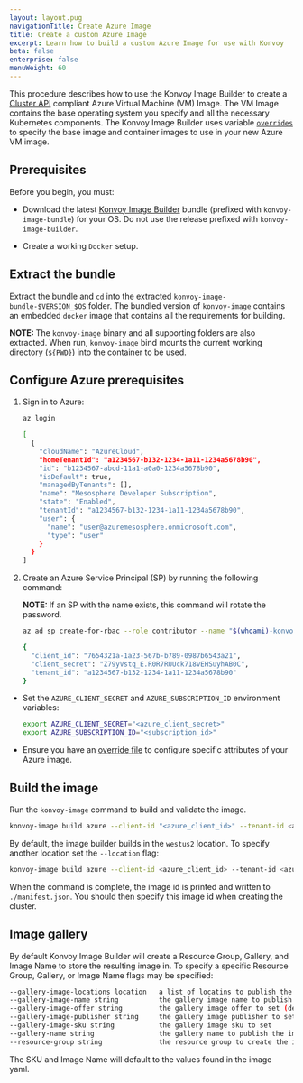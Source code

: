 ```yaml
---
layout: layout.pug
navigationTitle: Create Azure Image
title: Create a custom Azure Image
excerpt: Learn how to build a custom Azure Image for use with Konvoy
beta: false
enterprise: false
menuWeight: 60
---
```


This procedure describes how to use the Konvoy Image Builder to create a [Cluster API](https://cluster-api.sigs.k8s.io/) compliant Azure Virtual Machine (VM) Image. The VM Image contains the base operating system you specify and all the necessary Kubernetes components. The Konvoy Image Builder uses variable [`overrides`][overrides] to specify the base image and container images to use in your new Azure VM image.

## Prerequisites

Before you begin, you must:

-   Download the latest [Konvoy Image Builder](https://github.com/mesosphere/konvoy-image-builder/releases) bundle (prefixed with `konvoy-image-bundle`) for your OS. Do not use the release prefixed with `konvoy-image-builder`.

-   Create a working `Docker` setup.

## Extract the bundle

Extract the bundle and `cd` into the extracted `konvoy-image-bundle-$VERSION_$OS` folder. The bundled version of `konvoy-image` contains an embedded `docker` image that contains all the requirements for building.

<p class="message--note"><strong>NOTE: </strong> The <code>konvoy-image</code> binary and all supporting folders are also extracted. When run, <code>konvoy-image</code> bind mounts the current working directory (<code>${PWD}</code>) into the container to be used.</p>

## Configure Azure prerequisites

1.  Sign in to Azure:

    ```bash
    az login
    ```

    ```sh
    [
      {
        "cloudName": "AzureCloud",
        "homeTenantId": "a1234567-b132-1234-1a11-1234a5678b90",
        "id": "b1234567-abcd-11a1-a0a0-1234a5678b90",
        "isDefault": true,
        "managedByTenants": [],
        "name": "Mesosphere Developer Subscription",
        "state": "Enabled",
        "tenantId": "a1234567-b132-1234-1a11-1234a5678b90",
        "user": {
          "name": "user@azuremesosphere.onmicrosoft.com",
          "type": "user"
        }
      }
    ]
    ```

1.  Create an Azure Service Principal (SP) by running the following command:

    <p class="message--note"><strong>NOTE: </strong>If an SP with the name exists, this command will rotate the password.</p>

    ```bash
    az ad sp create-for-rbac --role contributor --name "$(whoami)-konvoy" --scopes=/subscriptions/$(az account show --query id -o tsv) --query "{ client_id: appId, client_secret: password, tenant_id: tenant }"
    ```

    ```sh
    {
      "client_id": "7654321a-1a23-567b-b789-0987b6543a21",
      "client_secret": "Z79yVstq_E.R0R7RUUck718vEHSuyhAB0C",
      "tenant_id": "a1234567-b132-1234-1a11-1234a5678b90"
    }
    ```

-   Set the `AZURE_CLIENT_SECRET` and `AZURE_SUBSCRIPTION_ID` environment variables:

    ```bash
    export AZURE_CLIENT_SECRET="<azure_client_secret>"
    export AZURE_SUBSCRIPTION_ID="<subscription_id>"
    ```

-   Ensure you have an [override file](../override-files) to configure specific attributes of your Azure image.

## Build the image

Run the `konvoy-image` command to build and validate the image.

```sh
konvoy-image build azure --client-id "<azure_client_id>" --tenant-id <azure_tenant_id> images/azure/image.yaml --overrides overrides/image.yaml
```

By default, the image builder builds in the `westus2` location. To specify another location set the `--location` flag:

```sh
konvoy-image build azure --client-id <azure_client_id> --tenant-id <azure_tenant_id> --location eastus --overrides override-source-image.yaml images/azure/centos-7.yaml
```

When the command is complete, the image id is printed and written to `./manifest.json`.    You should then specify this image id when creating the cluster.

## Image gallery

By default Konvoy Image Builder will create a Resource Group, Gallery, and Image Name to store the resulting image in. To specify a specific Resource Group, Gallery, or Image Name flags may be specified:

```sh
--gallery-image-locations location   a list of locatins to publish the image (default same as location)
--gallery-image-name string          the gallery image name to publish the image to
--gallery-image-offer string         the gallery image offer to set (default "dkp")
--gallery-image-publisher string     the gallery image publisher to set (default "dkp")
--gallery-image-sku string           the gallery image sku to set
--gallery-name string                the gallery name to publish the image in (default "dkp")
--resource-group string              the resource group to create the image in (default "dkp")
```

The SKU and Image Name will default to the values found in the image yaml.

[overrides]: ../override-files/
[azure_credentials]: https://github.com/kubernetes-sigs/cluster-api-provider-azure/blob/master/docs/book/src/topics/getting-started.md#prerequisites
[install_docker]: https://docs.docker.com/get-docker/
